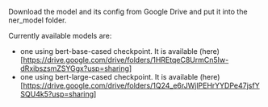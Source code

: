 Download the model and its config from Google Drive and put it into the ner_model folder.

Currently available models are:
* one using bert-base-cased checkpoint. It is available (here)[https://drive.google.com/drive/folders/1HREtqeC8UrmCn5Iw-dRxibszsmZSYGgx?usp=sharing]
* one using bert-large-cased checkpoint. It is available (here)[https://drive.google.com/drive/folders/1Q24_e6rJWjlPEHrYYDPe47jsfYSQU4k5?usp=sharing]